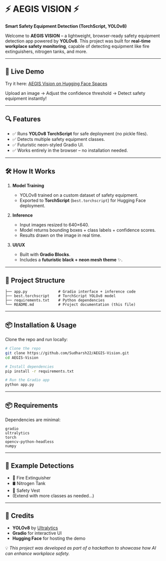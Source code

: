 # ⚡ AEGIS VISION ⚡

**Smart Safety Equipment Detection (TorchScript, YOLOv8)**

Welcome to **AEGIS VISION** – a lightweight, browser-ready safety equipment detection app powered by **YOLOv8**.
This project was built for **real-time workplace safety monitoring**, capable of detecting equipment like fire extinguishers, nitrogen tanks, and more.

---

## 🚀 Live Demo

Try it here: [AEGIS Vision on Hugging Face Spaces](https://huggingface.co/spaces/sudharssh22/AEGIS-Vision)

Upload an image → Adjust the confidence threshold → Detect safety equipment instantly!

---

## 🔍 Features

* ✅ Runs **YOLOv8 TorchScript** for safe deployment (no pickle files).
* ✅ Detects multiple safety equipment classes.
* ✅ Futuristic neon-styled Gradio UI.
* ✅ Works entirely in the browser – no installation needed.

---

## 🛠️ How It Works

1. **Model Training**

   * YOLOv8 trained on a custom dataset of safety equipment.
   * Exported to **TorchScript** (`best.torchscript`) for Hugging Face deployment.

2. **Inference**

   * Input images resized to 640×640.
   * Model returns bounding boxes + class labels + confidence scores.
   * Results drawn on the image in real time.

3. **UI/UX**

   * Built with **Gradio Blocks**.
   * Includes a **futuristic black + neon mesh theme** ✨.

---

## 📂 Project Structure

```
├── app.py              # Gradio interface + inference code  
├── best.torchscript    # TorchScript YOLOv8 model  
├── requirements.txt    # Python dependencies  
└── README.md           # Project documentation (this file)  
```

---

## 📦 Installation & Usage

Clone the repo and run locally:

```bash
# Clone the repo
git clone https://github.com/Sudharsh22/AEGIS-Vision.git
cd AEGIS-Vision

# Install dependencies
pip install -r requirements.txt

# Run the Gradio app
python app.py
```

---

## 📦 Requirements

Dependencies are minimal:

```
gradio
ultralytics
torch
opencv-python-headless
numpy
```

---

## 🎯 Example Detections

* 🧯 Fire Extinguisher
* 🛢️ Nitrogen Tank
* 🦺 Safety Vest
* (Extend with more classes as needed…)

---

## 🌟 Credits

* **YOLOv8** by [Ultralytics](https://github.com/ultralytics/ultralytics)
* **Gradio** for interactive UI
* **Hugging Face** for hosting the demo

💡 *This project was developed as part of a hackathon to showcase how AI can enhance workplace safety.*
